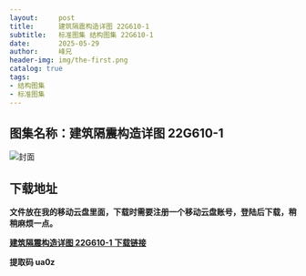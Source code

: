 ```yaml
---
layout:     post
title:      建筑隔震构造详图 22G610-1
subtitle:   标准图集 结构图集 22G610-1
date:       2025-05-29
author:     峰兄
header-img: img/the-first.png
catalog: true
tags:
- 结构图集
- 标准图集
---
```

## 图集名称：建筑隔震构造详图 22G610-1
![封面](https://pic1.imgdb.cn/item/6837b74e58cb8da5c8171064.jpg)


## 下载地址 ##
**文件放在我的移动云盘里面，下载时需要注册一个移动云盘账号，登陆后下载，稍稍麻烦一点。**  
  
[**建筑隔震构造详图 22G610-1 下载链接**](https://caiyun.139.com/w/i/2nc6qrBbADGph)


**提取码 ua0z**

